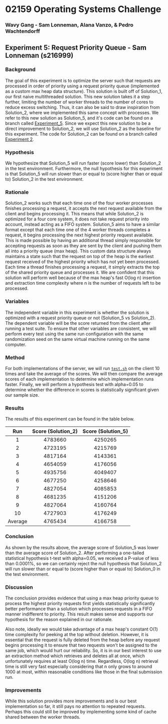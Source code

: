 # 02159 Operating Systems Challenge
### Wavy Gang - Sam Lonneman, Alana Vanzo, & Pedro Wachtendorff

## Experiment 5: Request Priority Queue - Sam Lonneman (s216999)

### Background
The goal of this experiment is to optimize the server such that requests are processed in order of priority using a request priority queue (implemented as a custom max heap data structure). This solution is built off of Solution_1, our first naive multithreaded solution. This new solution takes it a step further, limiting the number of worker threads to the number of cores to reduce excess switching. Thus, it can also be said to draw inspiration from Solution_2, where we implemented this same concept with processes. We refer to this new solution as Solution_5, and it's code can be found on a branch called [Experiment_5](https://github.com/SamLonneman/os-challenge-wavy-gang/tree/Experiment_5). Since we expect this new solution to be a direct improvement to Solution_2, we will use Solution_2 as the baseline for this experiment. The code for Solution_2 can be found on a branch called [Experiment 2](https://github.com/SamLonneman/os-challenge-wavy-gang/tree/Experiment_2).

### Hypothesis
We hypothesize that Solution_5 will run faster (score lower) than Solution_2 in the test environment. Furthermore, the null hypothesis for this experiment is that Solution_5 will run slower than or equal to (score higher than or equal to) Solution_2 in the test environment.

### Rationale
Solution_2 works such that each time one of the four worker processes finishes processing a request, it accepts the next request available from the client and begins processing it. This means that while Solution_2 is optimized for a four core system, it does not take request priority into account, instead acting as a FIFO system. Solution_5 aims to have a similar format except that each time one of the 4 worker threads completes a request, it begins processing the next highest priority request available. This is made possible by having an additional thread simply responsible for accepting requests as soon as they are sent by the client and pushing them all into a priority queue (max heap). This custom data structure always maintains a state such that the request on top of the heap is the earliest request received of the highest priority which has not yet been processed. Each time a thread finishes processing a request, it simply extracts the top of the shared priority queue and processes it. We are confident that this solution will perform well because of the max heap's fast O(log n) insertion and extraction time complexity where n is the number of requests left to be processed.

### Variables
The independent variable in this experiment is whether the solution is optimized with a request priority queue or not (Solution_5 vs Solution_2). The dependent variable will be the score returned from the client after running a test suite. To ensure that other variables are consistent, we will perform every test using the same run configuration with the same randomization seed on the same virtual machine running on the same computer.

### Method
For both implementations of the server, we will run [`test.sh`](https://github.com/SamLonneman/os-challenge-wavy-gang/blob/master/test.sh) on the client 10 times and take the average of the scores. We will then compare the average scores of each implementation to determine which implementation runs faster. Finally, we will perform a hypothesis test with alpha=0.05 to determine whether the difference in scores is statistically significant given our sample size.

### Results
The results of this experiment can be found in the table below.

|   Run   | Score (Solution_2) | Score (Solution_5) |
|:-------:|:------------------:|:------------------:|
|    1    |      4783660       |      4250265       |
|    2    |      4723195       |      4215769       |
|    3    |      4817164       |      4143361       |
|    4    |      4654059       |      4176056       |
|    5    |      4935756       |      4049407       |
|    6    |      4677250       |      4258646       |
|    7    |      4827054       |      4085853       |
|    8    |      4681235       |      4151206       |
|    9    |      4827064       |      4160764       |
|   10    |      4727903       |      4176249       |
| Average |      4765434       |      4166758       |

### Conclusion
As shown by the results above, the average score of Solution_5 was lower than the average score of Solution_2. After performing a one-tailed statistical hypothesis t-test with alpha=0.05, we received a P-value of less than 0.0001%, so we can certainly reject the null hypothesis that Solution_2 will run slower than or equal to (score higher than or equal to) Solution_0 in the test environment.

### Discussion
The conclusion provides evidence that using a max heap priority queue to process the highest priority requests first yields statistically significantly better performance than a solution which processes requests in a FIFO manner indifferent to priority. This result makes sense and supports our hypothesis for the reason explained in our rationale.

Also note, ideally we would take advantage of a max heap's constant O(1) time complexity for peeking at the top without deletion. However, it is essential that the request is fully deleted from the heap before any request begins processing it to ensure that two requests won't be assigned to the same job, which would hurt our reliability. So, it is in our best interest to use an extraction method which retrieves and deletes all at once, which unfortunately requires at least O(log n) time. Regardless, O(log n) retrieval time is still very fast especially considering that n only grows to around 1000 at most, within reasonable conditions like those in the final submission run.

### Improvements
While this solution provides more improvements and is our best implementation so far, it still pays no attention to repeated requests. Perhaps this could still be improved by implementing some kind of cache shared between the worker threads.